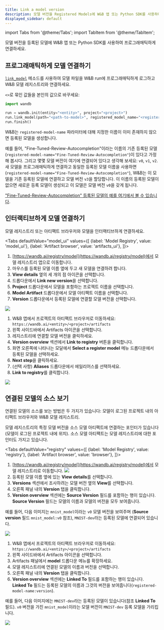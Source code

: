 ```yaml
---
title: Link a model version
description: 모델 버전을 Registered Models에 W&B 앱 또는 Python SDK를 사용하여 연결하세요.
displayed_sidebar: default
---
```

import Tabs from '@theme/Tabs';
import TabItem from '@theme/TabItem';

모델 버전을 등록된 모델에 W&B 앱 또는 Python SDK를 사용하여 프로그래매틱하게 연결하세요.

## 프로그래매틱하게 모델 연결하기

[`link_model`](../../ref/python/run.md#link_model) 메소드를 사용하여 모델 파일을 W&B run에 프로그래매틱하게 로그하고 W&B 모델 레지스트리와 연결하세요.

`<>`로 묶인 값들을 본인의 값으로 바꾸세요:

```python
import wandb

run = wandb.init(entity="<entity>", project="<project>")
run.link_model(path="<path-to-model>", registered_model_name="<registered-model-name>")
run.finish()
```

W&B는 `registered-model-name` 파라미터에 대해 지정한 이름이 이미 존재하지 않으면 등록된 모델을 생성합니다.

예를 들어, "Fine-Tuned-Review-Autocompletion"이라는 이름의 기존 등록된 모델(`registered-model-name="Fine-Tuned-Review-Autocompletion"`)이 있다고 가정해 봅시다. 그리고 몇몇 모델 버전이 여기에 연결되어 있다고 생각해 보세요: `v0`, `v1`, `v2`. 새 모델을 프로그래매틱하게 연결하고 동일한 등록된 모델 이름을 사용하면 (`registered-model-name="Fine-Tuned-Review-Autocompletion"`), W&B는 이 모델을 기존 등록된 모델에 연결하고 모델 버전 `v3`을 할당합니다. 이 이름의 등록된 모델이 없으면 새로운 등록 모델이 생성되고 이 모델은 모델 버전 `v0`을 갖게 됩니다.

["Fine-Tuned-Review-Autocompletion" 등록된 모델의 예를 여기에서 볼 수 있습니다](https://wandb.ai/reviewco/registry/model?selectionPath=reviewco%2Fmodel-registry%2FFinetuned-Review-Autocompletion&view=all-models).

## 인터랙티브하게 모델 연결하기

모델 레지스트리 또는 아티팩트 브라우저와 모델을 인터랙티브하게 연결하세요.

<Tabs
  defaultValue="model_ui"
  values={[
    {label: 'Model Registry', value: 'model_ui'},
    {label: 'Artifact browser', value: 'artifacts_ui'},
  ]}>
  <TabItem value="model_ui">

1. [https://wandb.ai/registry/model](https://wandb.ai/registry/model)에서 모델 레지스트리 앱으로 이동합니다.
2. 마우스를 등록된 모델 이름 옆에 두고 새 모델을 연결하려 합니다.
3. **View details** 옆의 세 개의 점 아이콘을 선택합니다.
4. 드롭다운에서 **Link new version**을 선택합니다.
5. **Project** 드롭다운에서 모델을 포함하는 프로젝트 이름을 선택합니다.
6. **Model Artifact** 드롭다운에서 모델 아티팩트 이름을 선택합니다.
7. **Version** 드롭다운에서 등록된 모델에 연결할 모델 버전을 선택합니다.

![](/images/models/link_model_wmodel_reg.gif)

  </TabItem>
  <TabItem value="artifacts_ui">

1. W&B 앱에서 프로젝트의 아티팩트 브라우저로 이동하세요: `https://wandb.ai/<entity>/<project>/artifacts`
2. 왼쪽 사이드바에서 Artifacts 아이콘을 선택합니다.
3. 레지스트리에 연결할 모델 버전을 클릭하세요.
4. **Version overview** 섹션에서 **Link to registry** 버튼을 클릭합니다.
5. 화면 오른쪽에 나타나는 모달에서 **Select a register model** 메뉴 드롭다운에서 등록된 모델을 선택하세요.
6. **Next step**을 클릭하세요.
7. (선택 사항) **Aliases** 드롭다운에서 에일리어스를 선택하세요.
8. **Link to registry**를 클릭합니다.

![](/images/models/manual_linking.gif)

  </TabItem>
</Tabs>

## 연결된 모델의 소스 보기

연결된 모델의 소스를 보는 방법은 두 가지가 있습니다: 모델이 로그된 프로젝트 내의 아티팩트 브라우저와 W&B 모델 레지스트리.

모델 레지스트리의 특정 모델 버전을 소스 모델 아티팩트에 연결하는 포인터가 있습니다(모델이 로그된 프로젝트 내에 위치). 소스 모델 아티팩트는 모델 레지스트리에 대한 포인터도 가지고 있습니다.

<Tabs
  defaultValue="registry"
  values={[
    {label: 'Model Registry', value: 'registry'},
    {label: 'Artifact browser', value: 'browser'},
  ]}>
  <TabItem value="registry">

1. [https://wandb.ai/registry/model](https://wandb.ai/registry/model)에서 모델 레지스트리로 이동합니다.
![](/images/models/create_registered_model_1.png)
2. 등록된 모델 이름 옆에 있는 **View details**를 선택합니다.
3. **Versions** 섹션에서 조사하려는 모델 버전 옆의 **View**를 선택합니다.
4. 오른쪽 패널 내의 **Version** 탭을 클릭합니다.
5. **Version overview** 섹션에는 **Source Version** 필드를 포함하는 행이 있습니다. **Source Version** 필드는 모델의 이름과 모델의 버전을 모두 보여줍니다.

예를 들어, 다음 이미지는 `mnist_model`이라는 `v0` 모델 버전을 보여주며 (**Source version** 필드 `mnist_model:v0` 참조), `MNIST-dev`라는 등록된 모델에 연결되어 있습니다.

![](/images/models/view_linked_model_registry.png)

  </TabItem>
  <TabItem value="browser">

1. W&B 앱에서 프로젝트의 아티팩트 브라우저로 이동하세요: `https://wandb.ai/<entity>/<project>/artifacts`
2. 왼쪽 사이드바에서 Artifacts 아이콘을 선택합니다.
3. Artifacts 패널에서 **model** 드롭다운 메뉴를 확장하세요.
4. 모델 레지스트리에 연결된 모델의 이름과 버전을 선택합니다.
5. 오른쪽 패널 내의 **Version** 탭을 클릭합니다.
6. **Version overview** 섹션에는 **Linked To** 필드를 포함하는 행이 있습니다. **Linked To** 필드는 등록된 모델의 이름과 그것의 버전을 보여줍니다(`registered-model-name:version`).

예를 들어, 다음 이미지에는 `MNIST-dev`라는 등록된 모델이 있습니다(참조 **Linked To** 필드). `v0` 버전을 가진 `mnist_model`이라는 모델 버전이 `MNIST-dev` 등록 모델을 가리킵니다.

![](/images/models/view_linked_model_artifacts_browser.png)

  </TabItem>
</Tabs>